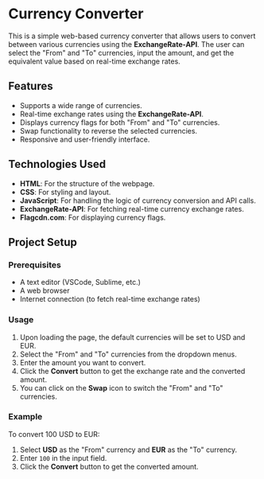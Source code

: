 # Currency Converter

This is a simple web-based currency converter that allows users to convert between various currencies using the **ExchangeRate-API**. The user can select the "From" and "To" currencies, input the amount, and get the equivalent value based on real-time exchange rates.

## Features

- Supports a wide range of currencies.
- Real-time exchange rates using the **ExchangeRate-API**.
- Displays currency flags for both "From" and "To" currencies.
- Swap functionality to reverse the selected currencies.
- Responsive and user-friendly interface.

## Technologies Used

- **HTML**: For the structure of the webpage.
- **CSS**: For styling and layout.
- **JavaScript**: For handling the logic of currency conversion and API calls.
- **ExchangeRate-API**: For fetching real-time currency exchange rates.
- **Flagcdn.com**: For displaying currency flags.

## Project Setup

### Prerequisites

- A text editor (VSCode, Sublime, etc.)
- A web browser
- Internet connection (to fetch real-time exchange rates)


### Usage

1. Upon loading the page, the default currencies will be set to USD and EUR.
2. Select the "From" and "To" currencies from the dropdown menus.
3. Enter the amount you want to convert.
4. Click the **Convert** button to get the exchange rate and the converted amount.
5. You can click on the **Swap** icon to switch the "From" and "To" currencies.

### Example

To convert 100 USD to EUR:
1. Select **USD** as the "From" currency and **EUR** as the "To" currency.
2. Enter `100` in the input field.
3. Click the **Convert** button to get the converted amount.

